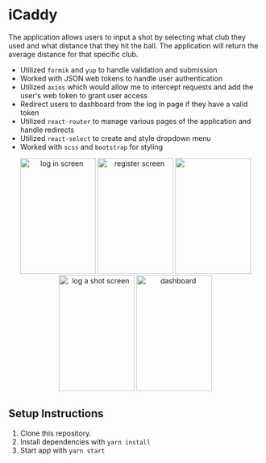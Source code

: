 # iCaddy

The application allows users to input a shot by selecting what club they used and what distance that they hit the ball. The application will return the average distance for that specific club.

- Utilized `formik` and `yup` to handle validation and submission
- Worked with JSON web tokens to handle user authentication
- Utilized `axios` which would allow me to intercept requests and add the user's web token to grant user access
- Redirect users to dashboard from the log in page if they have a valid token
- Utilized `react-router` to manage various pages of the application and handle redirects
- Utilized `react-select` to create and style dropdown menu
- Worked with `scss` and `bootstrap` for styling

<div align="center">

<img padding="10" width="150" height="230" alt="log in screen" src="https://user-images.githubusercontent.com/54158919/79132927-27c5a300-7d79-11ea-82ae-69eae3481cfb.png">

<img padding="10" width="150" height="230" alt="register screen" src="https://user-images.githubusercontent.com/54158919/79132402-44ada680-7d78-11ea-975e-9e7668b9359e.png">

<img padding="10" width="150" height="230" src="https://user-images.githubusercontent.com/54158919/79132526-79b9f900-7d78-11ea-9429-00324117c8e6.png">

<img padding="10" width="150" height="230" alt="log a shot screen" src="https://user-images.githubusercontent.com/54158919/79132569-91917d00-7d78-11ea-8bbb-a80972c89b40.png">

<img padding="10" width="150" height="230" alt="dashboard" src="https://user-images.githubusercontent.com/54158919/79132591-9c4c1200-7d78-11ea-8d40-62f0fe2e2ad5.png">

</div>

## Setup Instructions

1. Clone this repository.
2. Install dependencies with `yarn install`
3. Start app with `yarn start`
